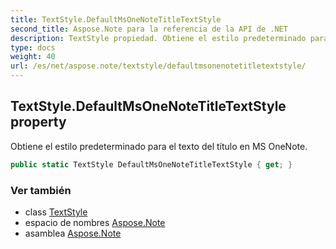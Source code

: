 ```yaml
---
title: TextStyle.DefaultMsOneNoteTitleTextStyle
second_title: Aspose.Note para la referencia de la API de .NET
description: TextStyle propiedad. Obtiene el estilo predeterminado para el texto del título en MS OneNote.
type: docs
weight: 40
url: /es/net/aspose.note/textstyle/defaultmsonenotetitletextstyle/
---
```

## TextStyle.DefaultMsOneNoteTitleTextStyle property

Obtiene el estilo predeterminado para el texto del título en MS OneNote.

```csharp
public static TextStyle DefaultMsOneNoteTitleTextStyle { get; }
```

### Ver también

* class [TextStyle](../)
* espacio de nombres [Aspose.Note](../../textstyle/)
* asamblea [Aspose.Note](../../../)


